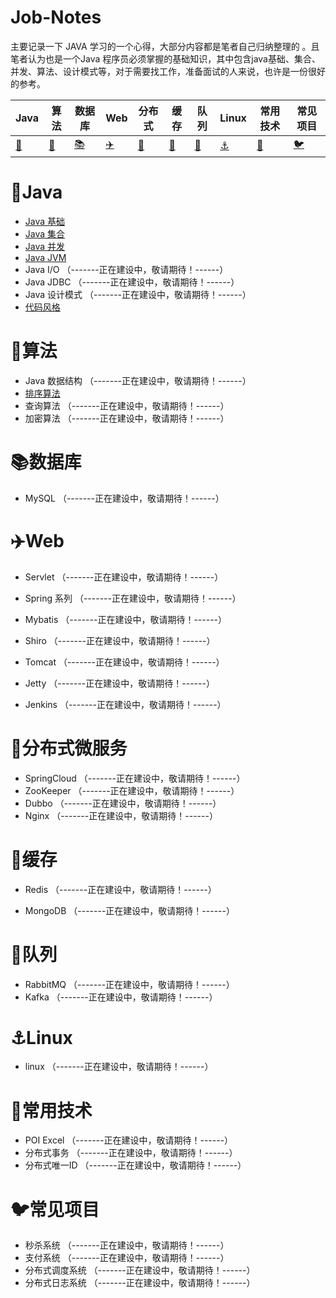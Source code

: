 # Job-Notes

主要记录一下 JAVA 学习的一个心得，大部分内容都是笔者自己归纳整理的 。且笔者认为也是一个Java 程序员必须掌握的基础知识，其中包含java基础、集合、并发、算法、设计模式等，对于需要找工作，准备面试的人来说，也许是一份很好的参考。

| Java | 算法 | 数据库 | Web | 分布式 | 缓存 | 队列 | Linux | 常用技术 | 常见项目 |
| ---- | ---- | ---- | ------- | ------ | ---- | ---- | -------- | -------- | -------- |
| [:bullettrain_side:](#bullettrain_sideJava) | [:art:](#art算法) | [:books:](#books数据库) |[:airplane:](#airplaneWeb) | [:rainbow:](#rainbow分布式 ) | [:guitar:](#guitar缓存) | [:rocket:](#rocket队列) | [:anchor:](#anchorLinux) | [:pencil:](#pencil常用技术) | [:bird:](#bird常见项目) |



# :bullettrain_side:Java

* [Java 基础](./java/Java基础.md)
* [Java 集合](./java/Java集合.md)
* [Java 并发](./java/Java并发.md)
* [Java JVM](./java/JVM.md)
* Java I/O （-------正在建设中，敬请期待！------）
* Java JDBC （-------正在建设中，敬请期待！------）
* Java 设计模式 （-------正在建设中，敬请期待！------）
* [代码风格](https://github.com/alibaba/p3c)

# :art:算法

* Java 数据结构 （-------正在建设中，敬请期待！------）
* [排序算法](./algorithm/排序算法.md)
* 查询算法 （-------正在建设中，敬请期待！------）
* 加密算法 （-------正在建设中，敬请期待！------）

# :books:数据库

* MySQL （-------正在建设中，敬请期待！------）



# :airplane:Web

* Servlet （-------正在建设中，敬请期待！------）

* Spring 系列 （-------正在建设中，敬请期待！------）
* Mybatis （-------正在建设中，敬请期待！------）
* Shiro （-------正在建设中，敬请期待！------）

* Tomcat （-------正在建设中，敬请期待！------）
* Jetty （-------正在建设中，敬请期待！------）
* Jenkins （-------正在建设中，敬请期待！------）



# :rainbow:分布式微服务

* SpringCloud （-------正在建设中，敬请期待！------）
* ZooKeeper （-------正在建设中，敬请期待！------）
* Dubbo （-------正在建设中，敬请期待！------）
* Nginx （-------正在建设中，敬请期待！------）



# :guitar:缓存

* Redis （-------正在建设中，敬请期待！------）

* MongoDB （-------正在建设中，敬请期待！------）

  

# :rocket:队列

* RabbitMQ （-------正在建设中，敬请期待！------）
* Kafka （-------正在建设中，敬请期待！------）

# :anchor:Linux

* linux （-------正在建设中，敬请期待！------）



# :pencil:常用技术

* POI Excel （-------正在建设中，敬请期待！------）
* 分布式事务 （-------正在建设中，敬请期待！------）
* 分布式唯一ID （-------正在建设中，敬请期待！------）

# :bird:常见项目

* 秒杀系统 （-------正在建设中，敬请期待！------）
* 支付系统 （-------正在建设中，敬请期待！------）
* 分布式调度系统 （-------正在建设中，敬请期待！------）
* 分布式日志系统 （-------正在建设中，敬请期待！------）




